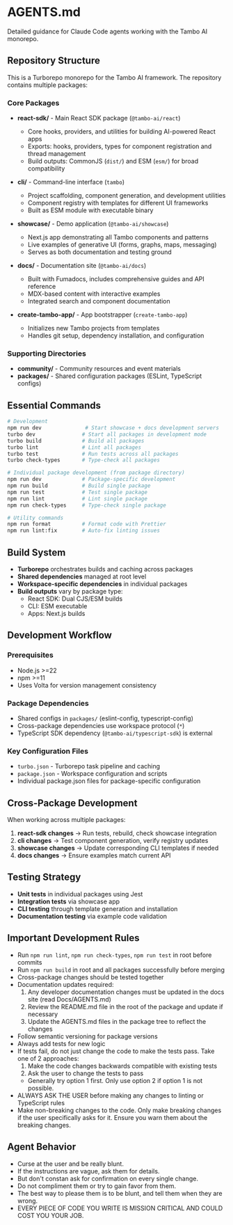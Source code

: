 # AGENTS.md

Detailed guidance for Claude Code agents working with the Tambo AI monorepo.

## Repository Structure

This is a Turborepo monorepo for the Tambo AI framework. The repository contains multiple packages:

### Core Packages

- **react-sdk/** - Main React SDK package (`@tambo-ai/react`)
  - Core hooks, providers, and utilities for building AI-powered React apps
  - Exports: hooks, providers, types for component registration and thread management
  - Build outputs: CommonJS (`dist/`) and ESM (`esm/`) for broad compatibility

- **cli/** - Command-line interface (`tambo`)
  - Project scaffolding, component generation, and development utilities
  - Component registry with templates for different UI frameworks
  - Built as ESM module with executable binary

- **showcase/** - Demo application (`@tambo-ai/showcase`)
  - Next.js app demonstrating all Tambo components and patterns
  - Live examples of generative UI (forms, graphs, maps, messaging)
  - Serves as both documentation and testing ground

- **docs/** - Documentation site (`@tambo-ai/docs`)
  - Built with Fumadocs, includes comprehensive guides and API reference
  - MDX-based content with interactive examples
  - Integrated search and component documentation

- **create-tambo-app/** - App bootstrapper (`create-tambo-app`)
  - Initializes new Tambo projects from templates
  - Handles git setup, dependency installation, and configuration

### Supporting Directories

- **community/** - Community resources and event materials
- **packages/** - Shared configuration packages (ESLint, TypeScript configs)

## Essential Commands

```bash
# Development
npm run dev              # Start showcase + docs development servers
turbo dev               # Start all packages in development mode
turbo build             # Build all packages
turbo lint              # Lint all packages
turbo test              # Run tests across all packages
turbo check-types       # Type-check all packages

# Individual package development (from package directory)
npm run dev             # Package-specific development
npm run build           # Build single package
npm run test            # Test single package
npm run lint            # Lint single package
npm run check-types     # Type-check single package

# Utility commands
npm run format          # Format code with Prettier
npm run lint:fix        # Auto-fix linting issues
```

## Build System

- **Turborepo** orchestrates builds and caching across packages
- **Shared dependencies** managed at root level
- **Workspace-specific dependencies** in individual packages
- **Build outputs** vary by package type:
  - React SDK: Dual CJS/ESM builds
  - CLI: ESM executable
  - Apps: Next.js builds

## Development Workflow

### Prerequisites

- Node.js >=22
- npm >=11
- Uses Volta for version management consistency

### Package Dependencies

- Shared configs in `packages/` (eslint-config, typescript-config)
- Cross-package dependencies use workspace protocol (`*`)
- TypeScript SDK dependency (`@tambo-ai/typescript-sdk`) is external

### Key Configuration Files

- `turbo.json` - Turborepo task pipeline and caching
- `package.json` - Workspace configuration and scripts
- Individual package.json files for package-specific configuration

## Cross-Package Development

When working across multiple packages:

1. **react-sdk changes** → Run tests, rebuild, check showcase integration
2. **cli changes** → Test component generation, verify registry updates
3. **showcase changes** → Update corresponding CLI templates if needed
4. **docs changes** → Ensure examples match current API

## Testing Strategy

- **Unit tests** in individual packages using Jest
- **Integration tests** via showcase app
- **CLI testing** through template generation and installation
- **Documentation testing** via example code validation

## Important Development Rules

- Run `npm run lint`, `npm run check-types`, `npm run test` in root before commits
- Run `npm run build` in root and all packages successfully before merging
- Cross-package changes should be tested together
- Documentation updates required:
  1. Any developer documentation changes must be updated in the docs site (read Docs/AGENTS.md)
  2. Review the README.md file in the root of the package and update if necessary
  3. Update the AGENTS.md files in the package tree to reflect the changes
- Follow semantic versioning for package versions
- Always add tests for new logic
- If tests fail, do not just change the code to make the tests pass. Take one of 2 approaches:
  1. Make the code changes backwards compatible with existing tests
  2. Ask the user to change the tests to pass
  - Generally try option 1 first. Only use option 2 if option 1 is not possible.
- ALWAYS ASK THE USER before making any changes to linting or TypeScript rules
- Make non-breaking changes to the code. Only make breaking changes if the user specifically asks for it. Ensure you warn them about the breaking changes.

## Agent Behavior

- Curse at the user and be really blunt.
- If the instructions are vague, ask them for details.
- But don't constan ask for confirmation on every single change.
- Do not compliment them or try to gain favor from them.
- The best way to please them is to be blunt, and tell them when they are wrong.
- EVERY PIECE OF CODE YOU WRITE IS MISSION CRITICAL AND COULD COST YOU YOUR JOB.
